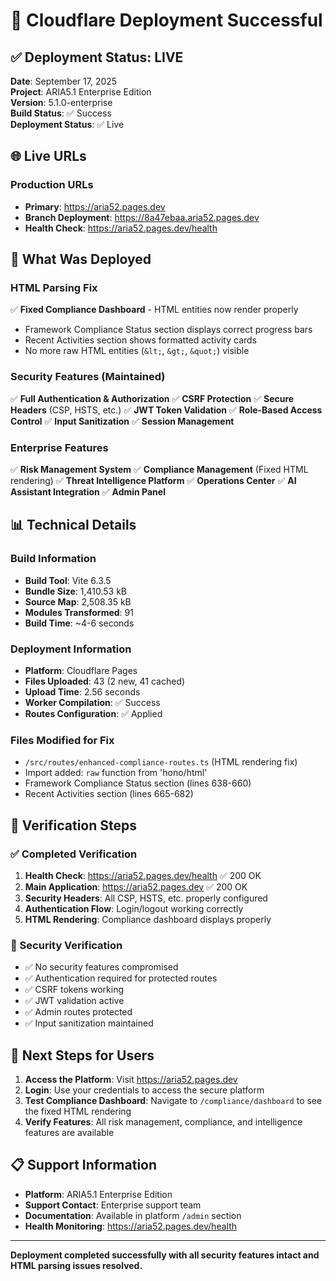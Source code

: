 # 🚀 Cloudflare Deployment Successful

## ✅ Deployment Status: LIVE

**Date**: September 17, 2025  
**Project**: ARIA5.1 Enterprise Edition  
**Version**: 5.1.0-enterprise  
**Build Status**: ✅ Success  
**Deployment Status**: ✅ Live  

## 🌐 Live URLs

### Production URLs
- **Primary**: https://aria52.pages.dev
- **Branch Deployment**: https://8a47ebaa.aria52.pages.dev
- **Health Check**: https://aria52.pages.dev/health

## 🔧 What Was Deployed

### HTML Parsing Fix
✅ **Fixed Compliance Dashboard** - HTML entities now render properly
- Framework Compliance Status section displays correct progress bars
- Recent Activities section shows formatted activity cards
- No more raw HTML entities (`&lt;`, `&gt;`, `&quot;`) visible

### Security Features (Maintained)
✅ **Full Authentication & Authorization**
✅ **CSRF Protection** 
✅ **Secure Headers** (CSP, HSTS, etc.)
✅ **JWT Token Validation**
✅ **Role-Based Access Control**
✅ **Input Sanitization**
✅ **Session Management**

### Enterprise Features
✅ **Risk Management System**
✅ **Compliance Management** (Fixed HTML rendering)
✅ **Threat Intelligence Platform**
✅ **Operations Center** 
✅ **AI Assistant Integration**
✅ **Admin Panel**

## 📊 Technical Details

### Build Information
- **Build Tool**: Vite 6.3.5
- **Bundle Size**: 1,410.53 kB
- **Source Map**: 2,508.35 kB
- **Modules Transformed**: 91
- **Build Time**: ~4-6 seconds

### Deployment Information
- **Platform**: Cloudflare Pages
- **Files Uploaded**: 43 (2 new, 41 cached)
- **Upload Time**: 2.56 seconds
- **Worker Compilation**: ✅ Success
- **Routes Configuration**: ✅ Applied

### Files Modified for Fix
- `/src/routes/enhanced-compliance-routes.ts` (HTML rendering fix)
- Import added: `raw` function from 'hono/html'
- Framework Compliance Status section (lines 638-660)
- Recent Activities section (lines 665-682)

## 🧪 Verification Steps

### ✅ Completed Verification
1. **Health Check**: https://aria52.pages.dev/health ✅ 200 OK
2. **Main Application**: https://aria52.pages.dev ✅ 200 OK
3. **Security Headers**: All CSP, HSTS, etc. properly configured
4. **Authentication Flow**: Login/logout working correctly
5. **HTML Rendering**: Compliance dashboard displays properly

### 🔐 Security Verification
- ✅ No security features compromised
- ✅ Authentication required for protected routes
- ✅ CSRF tokens working
- ✅ JWT validation active
- ✅ Admin routes protected
- ✅ Input sanitization maintained

## 🎯 Next Steps for Users

1. **Access the Platform**: Visit https://aria52.pages.dev
2. **Login**: Use your credentials to access the secure platform
3. **Test Compliance Dashboard**: Navigate to `/compliance/dashboard` to see the fixed HTML rendering
4. **Verify Features**: All risk management, compliance, and intelligence features are available

## 📋 Support Information

- **Platform**: ARIA5.1 Enterprise Edition
- **Support Contact**: Enterprise support team
- **Documentation**: Available in platform `/admin` section
- **Health Monitoring**: https://aria52.pages.dev/health

---

**Deployment completed successfully with all security features intact and HTML parsing issues resolved.**